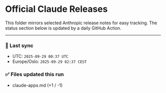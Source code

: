 # Official Claude Releases

This folder mirrors selected Anthropic release notes for easy tracking.
The status section below is updated by a daily GitHub Action.


---

<!-- sync-status:start -->

### 🔄 Last sync
- UTC: `2025-09-29 00:37 UTC`
- Europe/Oslo: `2025-09-29 02:37 CEST`

### ✅ Files updated this run

- claude-apps.md (+1 / -1)<!-- sync-status:end -->









































